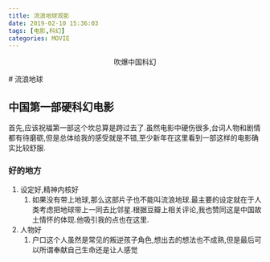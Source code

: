 ```yaml
---
title: 流浪地球观影
date: 2019-02-10 15:36:03
tags: [电影,科幻]
categories: MOVIE
---
```

<p align = "center">吹爆中国科幻</p>
<!--more-->
# 流浪地球

## 中国第一部硬科幻电影

首先,应该祝福第一部这个坎总算是跨过去了.虽然电影中硬伤很多,台词人物和剧情都有待磨砺,但是总体给我的感受就是不错,至少新年在这里看到一部这样的电影确实比较舒服.

### 好的地方

1. 设定好,精神内核好
	1. 如果没有带上地球,那么这部片子也不能叫流浪地球.最主要的设定就在于人类考虑把地球带上一同去比邻星.根据豆瓣上相关评论,我也赞同这是中国故土情怀的体现.他吸引我的点也在这里.
2. 人物好
	1. 户口这个人虽然是常见的叛逆孩子角色,想出去的想法也不成熟,但是最后可以所谓奉献自己生命还是让人感觉